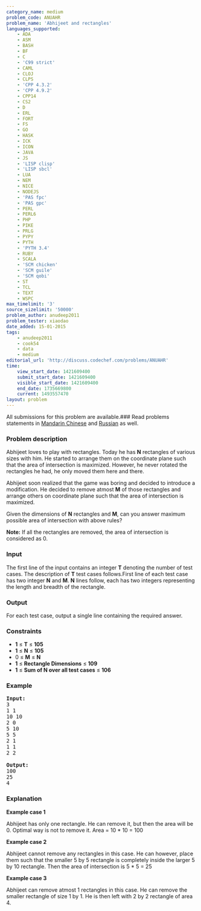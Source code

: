 ```yaml
---
category_name: medium
problem_code: ANUAHR
problem_name: 'Abhijeet and rectangles'
languages_supported:
    - ADA
    - ASM
    - BASH
    - BF
    - C
    - 'C99 strict'
    - CAML
    - CLOJ
    - CLPS
    - 'CPP 4.3.2'
    - 'CPP 4.9.2'
    - CPP14
    - CS2
    - D
    - ERL
    - FORT
    - FS
    - GO
    - HASK
    - ICK
    - ICON
    - JAVA
    - JS
    - 'LISP clisp'
    - 'LISP sbcl'
    - LUA
    - NEM
    - NICE
    - NODEJS
    - 'PAS fpc'
    - 'PAS gpc'
    - PERL
    - PERL6
    - PHP
    - PIKE
    - PRLG
    - PYPY
    - PYTH
    - 'PYTH 3.4'
    - RUBY
    - SCALA
    - 'SCM chicken'
    - 'SCM guile'
    - 'SCM qobi'
    - ST
    - TCL
    - TEXT
    - WSPC
max_timelimit: '3'
source_sizelimit: '50000'
problem_author: anudeep2011
problem_tester: xiaodao
date_added: 15-01-2015
tags:
    - anudeep2011
    - cook54
    - data
    - medium
editorial_url: 'http://discuss.codechef.com/problems/ANUAHR'
time:
    view_start_date: 1421609400
    submit_start_date: 1421609400
    visible_start_date: 1421609400
    end_date: 1735669800
    current: 1493557470
layout: problem
---
```

All submissions for this problem are available.###  Read problems statements in [Mandarin Chinese](http://www.codechef.com/download/translated/COOK54/mandarin/ANUAHR.pdf) and [Russian](http://www.codechef.com/download/translated/COOK54/russian/ANUAHR.pdf) as well.

### Problem description

Abhijeet loves to play with rectangles. Today he has **N** rectangles of various sizes with him. He started to arrange them on the coordinate plane such that the area of intersection is maximized. However, he never rotated the rectangles he had, he only moved them here and there.

Abhijeet soon realized that the game was boring and decided to introduce a modification. He decided to remove atmost **M** of those rectangles and arrange others on coordinate plane such that the area of intersection is maximized.

Given the dimensions of **N** rectangles and **M**, can you answer maximum possible area of intersection with above rules?

**Note:** If all the rectangles are removed, the area of intersection is considered as 0.

### Input

The first line of the input contains an integer **T** denoting the number of test cases. The description of **T** test cases follows.First line of each test case has two integer **N** and **M**. **N** lines follow, each has two integers representing the length and breadth of the rectangle.

### Output

For each test case, output a single line containing the required answer.

### Constraints

- **1** ≤ **T** ≤ **105**
- **1** ≤ **N** ≤ **105**
- 0 ≤ **M** ≤ **N**
- **1** ≤ **Rectangle Dimensions** ≤ **109**
- **1** ≤ **Sum of N over all test cases** ≤ **106**

### Example

<pre><b>Input:</b>
3
1 1
10 10
2 0
5 10
5 5
2 1
1 1
2 2

<b>Output:</b>
100
25
4
</pre>
### Explanation

**Example case 1**

Abhijeet has only one rectangle. He can remove it, but then the area will be 0. Optimal way is not to remove it. Area = 10 \* 10 = 100

**Example case 2**

Abhijeet cannot remove any rectangles in this case. He can however, place them such that the smaller 5 by 5 rectangle is completely inside the larger 5 by 10 rectangle. Then the area of intersection is 5 \* 5 = 25

**Example case 3**

Abhijeet can remove atmost 1 rectangles in this case. He can remove the smaller rectangle of size 1 by 1. He is then left with 2 by 2 rectangle of area 4.
